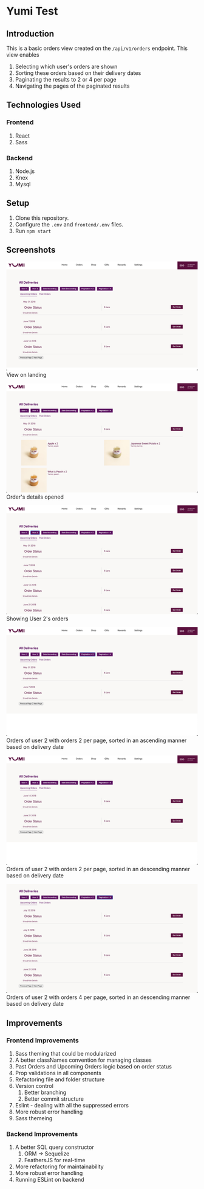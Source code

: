 # Yumi Test

## Introduction
This is a basic orders view created on the `/api/v1/orders` endpoint. This view enables
1. Selecting which user's orders are shown
2. Sorting these orders based on their delivery dates
3. Paginating the results to 2 or 4 per page
4. Navigating the pages of the paginated results

## Technologies Used
### Frontend
1. React
1. Sass

### Backend
1. Node.js
2. Knex
3. Mysql

## Setup
1. Clone this repository.
2. Configure the `.env` and `frontend/.env` files.
3. Run `npm start`

## Screenshots
![intro](screenshots/intro.png)
View on landing

![Order Details](screenshots/showDetails.png)
Order's details opened

![User 2 Orders](screenshots/user2.png)
Showing User 2's orders

![Orders of user 2 with orders 2 per page, sorted in an ascending manner based on delivery date](screenshots/user2asc2per.png)
Orders of user 2 with orders 2 per page, sorted in an ascending manner based on delivery date

![Orders of user 2 with orders 2 per page, sorted in an descending manner based on delivery date](screenshots/user2desc2per.png)
Orders of user 2 with orders 2 per page, sorted in an descending manner based on delivery date

![Orders of user 2 with orders 4 per page, sorted in an descending manner based on delivery date](screenshots/user2descending.png)
Orders of user 2 with orders 4 per page, sorted in an descending manner based on delivery date

## Improvements
### Frontend Improvements
1. Sass theming that could be modularized
2. A better classNames convention for managing classes
4. Past Orders and Upcoming Orders logic based on order status
5. Prop validations in all components
6. Refactoring file and folder structure
7. Version control
    1. Better branching
    2. Better commit structure
8. Eslint - dealing with all the suppressed errors
9. More robust error handling
10. Sass themeing

### Backend Improvements
1. A better SQL query constructor
    1. ORM → Sequelize
    2. FeathersJS for real-time
2. More refactoring for maintainability
3. More robust error handling
4. Running ESLint on backend